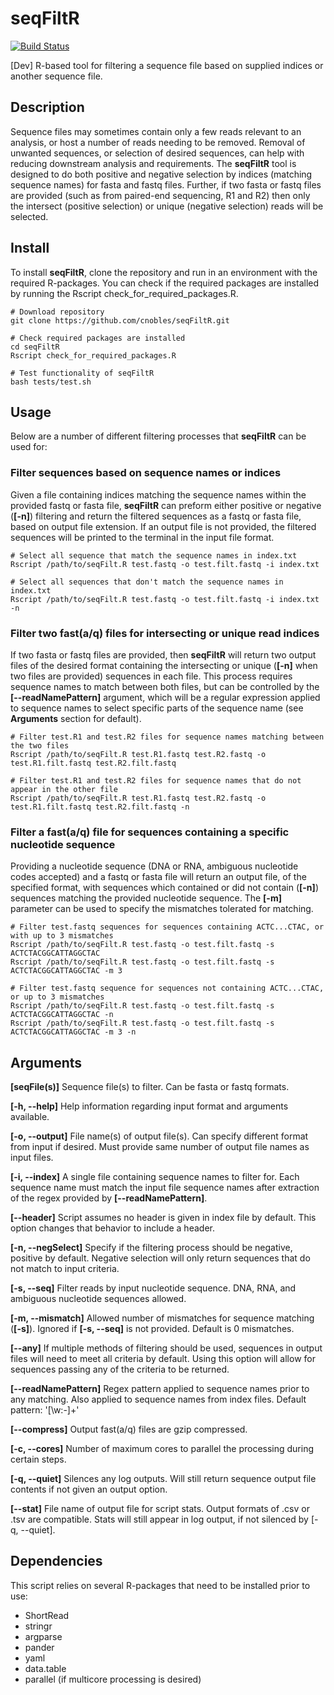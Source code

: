 # seqFiltR
[![Build Status](https://travis-ci.org/cnobles/seqFiltR.svg?branch=master)](https://travis-ci.org/cnobles/seqFiltR)

[Dev] R-based tool for filtering a sequence file based on supplied indices or another sequence file.

## Description
Sequence files may sometimes contain only a few reads relevant to an analysis, or host a number of reads needing to be removed. Removal of unwanted sequences, or selection of desired sequences, can help with reducing downstream analysis and requirements. The **seqFiltR** tool is designed to do both positive and negative selection by indices (matching sequence names) for fasta and fastq files. Further, if two fasta or fastq files are provided (such as from paired-end sequencing, R1 and R2) then only the intersect (positive selection) or unique (negative selection) reads will be selected. 

## Install
To install **seqFiltR**, clone the repository and run in an environment with the required R-packages. You can check if the required packages are installed by running the Rscript check_for_required_packages.R.

```
# Download repository
git clone https://github.com/cnobles/seqFiltR.git

# Check required packages are installed
cd seqFiltR
Rscript check_for_required_packages.R

# Test functionality of seqFiltR
bash tests/test.sh
```

## Usage
Below are a number of different filtering processes that **seqFiltR** can be used for:

### Filter sequences based on sequence names or indices
Given a file containing indices matching the sequence names within the provided fastq or fasta file, **seqFiltR** can preform either positive or negative (**[-n]**) filtering and return the filtered sequences as a fastq or fasta file, based on output file extension. If an output file is not provided, the filtered sequences will be printed to the terminal in the input file format.

```
# Select all sequence that match the sequence names in index.txt
Rscript /path/to/seqFilt.R test.fastq -o test.filt.fastq -i index.txt

# Select all sequences that don't match the sequence names in index.txt
Rscript /path/to/seqFilt.R test.fastq -o test.filt.fastq -i index.txt -n
```

### Filter two fast(a/q) files for intersecting or unique read indices
If two fasta or fastq files are provided, then **seqFiltR** will return two output files of the desired format containing the intersecting or unique (**[-n]** when two files are provided) sequences in each file. This process requires sequence names to match between both files, but can be controlled by the **[--readNamePattern]** argument, which will be a regular expression applied to sequence names to select specific parts of the sequence name (see **Arguments** section for default). 

```
# Filter test.R1 and test.R2 files for sequence names matching between the two files
Rscript /path/to/seqFilt.R test.R1.fastq test.R2.fastq -o test.R1.filt.fastq test.R2.filt.fastq

# Filter test.R1 and test.R2 files for sequence names that do not appear in the other file
Rscript /path/to/seqFilt.R test.R1.fastq test.R2.fastq -o test.R1.filt.fastq test.R2.filt.fastq -n 
```

### Filter a fast(a/q) file for sequences containing a specific nucleotide sequence
Providing a nucleotide sequence (DNA or RNA, ambiguous nucleotide codes accepted) and a fastq or fasta file will return an output file, of the specified format, with sequences which contained or did not contain (**[-n]**) sequences matching the provided nucleotide sequence. The **[-m]** parameter can be used to specify the mismatches tolerated for matching.

```
# Filter test.fastq sequences for sequences containing ACTC...CTAC, or with up to 3 mismatches
Rscript /path/to/seqFilt.R test.fastq -o test.filt.fastq -s ACTCTACGGCATTAGGCTAC
Rscript /path/to/seqFilt.R test.fastq -o test.filt.fastq -s ACTCTACGGCATTAGGCTAC -m 3

# Filter test.fastq sequence for sequences not containing ACTC...CTAC, or up to 3 mismatches
Rscript /path/to/seqFilt.R test.fastq -o test.filt.fastq -s ACTCTACGGCATTAGGCTAC -n 
Rscript /path/to/seqFilt.R test.fastq -o test.filt.fastq -s ACTCTACGGCATTAGGCTAC -m 3 -n
```

## Arguments
**[seqFile(s)]** Sequence file(s) to filter. Can be fasta or fastq formats.

**[-h, --help]** Help information regarding input format and arguments available.

**[-o, --output]** File name(s) of output file(s). Can specify different format from input if desired. Must provide same number of output file names as input files.

**[-i, --index]** A single file containing sequence names to filter for. Each sequence name must match the input file sequence names after extraction of the regex provided by **[--readNamePattern]**.

**[--header]** Script assumes no header is given in index file by default. This option changes that behavior to include a header. 

**[-n, --negSelect]** Specify if the filtering process should be negative, positive by default. Negative selection will only return sequences that do not match to input criteria.

**[-s, --seq]** Filter reads by input nucleotide sequence. DNA, RNA, and ambiguous nucleotide sequences allowed.

**[-m, --mismatch]** Allowed number of mismatches for sequence matching (**[-s]**). Ignored if **[-s, --seq]** is not provided. Default is 0 mismatches.

**[--any]** If multiple methods of filtering should be used, sequences in output files will need to meet all criteria by default. Using this option will allow for sequences passing any of the criteria to be returned.

**[--readNamePattern]** Regex pattern applied to sequence names prior to any matching. Also applied to sequence names from index files. Default pattern: '[\w:-]+'

**[--compress]** Output fast(a/q) files are gzip compressed.

**[-c, --cores]** Number of maximum cores to parallel the processing during certain steps.

**[-q, --quiet]** Silences any log outputs. Will still return sequence output file contents if not given an output option.

**[--stat]** File name of output file for script stats. Output formats of .csv or .tsv are compatible. Stats will still appear in log output, if not silenced by [-q, --quiet].


## Dependencies
This script relies on several R-packages that need to be installed prior to use:

* ShortRead
* stringr
* argparse
* pander
* yaml
* data.table
* parallel (if multicore processing is desired)
